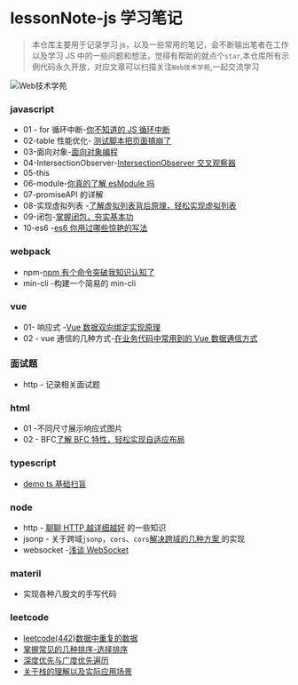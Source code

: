 # lessonNote-js 学习笔记

> 本仓库主要用于记录学习 js，以及一些常用的笔记，会不断输出笔者在工作以及学习 JS 中的一些问题和想法，觉得有帮助的就点个`star`,本仓库所有示例代码永久开放，对应文章可以扫描关注`Web技术学苑`,一起交流学习

![Web技术学苑](https://files.mdnice.com/user/24614/50dd18f5-e2d5-4eb5-ac76-716aec6da88f.jpg)

### javascript

- 01 - for 循环中断-[你不知道的 JS 循环中断](https://mp.weixin.qq.com/s?__biz=Mzk0ODMxODIzNw==&mid=2247485070&idx=1&sn=8ccd16ec243aada2f04beaaf1477a085&chksm=c3683ffcf41fb6eaf72f210cbbbc79d52485cdc37812dd9d0aa3d74fa14a4734dcfac9a8daf2#rd)
- 02-table 性能优化- [测试脚本把页面搞崩了](https://mp.weixin.qq.com/s?__biz=Mzk0ODMxODIzNw==&mid=2247486014&idx=1&sn=4fb22eb3cc18b08d5d7ec8ffeed63587&chksm=c368334cf41fba5ab89d61af3ae16d7753c3ebb61aa6a7720fb6e78a29c080a7e8841da8db02#rd)
- 03-面向对象-[面向对象编程](https://mp.weixin.qq.com/s?__biz=Mzk0ODMxODIzNw==&mid=2247485816&idx=1&sn=0a15fcaf11439f9149a251c675acafa2&chksm=c368300af41fb91c7be14a345fe8294de91e5606f346cc5d0053d28932a81766676f2a27b2d6#rd)
- 04-IntersectionObserver-[IntersectionObserver 交叉观察器 ](https://mp.weixin.qq.com/s?__biz=Mzk0ODMxODIzNw==&mid=2247486741&idx=1&sn=c5e0dac9f66cffa5d7d314f1212a311b&chksm=c3683467f41fbd71cb3160f7cca6d89cd082f83fec99ae27c9e8968b90511723ab0a607925b8#rd)
- 05-this
- 06-module-[你真的了解 esModule 吗 ](https://mp.weixin.qq.com/s?__biz=Mzk0ODMxODIzNw==&mid=2247487148&idx=1&sn=b7455889d2f9f83e1bfda636741f2de1&chksm=c36837def41fbec83f7504518742a82ba2da9d15fc58cd47dc67a3a8b49a0f9d2e2289e7c1e0#rd)
- 07-promiseAPI 的详解
- 08-实现虚拟列表 -[了解虚拟列表背后原理，轻松实现虚拟列表](https://mp.weixin.qq.com/s?__biz=Mzk0ODMxODIzNw==&mid=2247487858&idx=1&sn=7f7e5d6e3430438bcad17ca85c8d6c6f&chksm=c3682800f41fa1167e57552bb701483b760deeaa1cb3b2597e59064c4c02c80b78bf893a1e14#rd)
- 09-闭包-[掌握闭包，夯实基本功](https://mp.weixin.qq.com/s?__biz=Mzk0ODMxODIzNw==&mid=2247488034&idx=1&sn=1121685a5471fda10f676f927cddee7b&chksm=c3682b50f41fa2467176eb050cc8492d3406205285beba94f344c77565b3e8543dfff7c17d38#rd)
- 10-es6 -[es6 你用过哪些惊艳的写法](https://mp.weixin.qq.com/s?__biz=Mzk0ODMxODIzNw==&mid=2247488153&idx=1&sn=792152192f0716ca53e50f3127033d88&chksm=c3682bebf41fa2fdc71ff5f2fb627cc853c6dd1f2c5e8d7f5b765a87bc0bcd02ab5fb0575bb7#rd)

### webpack

- npm-[npm 有个命令突破我知识认知了](https://mp.weixin.qq.com/s?__biz=Mzk0ODMxODIzNw==&mid=2247485472&idx=1&sn=7187f5b155fde09e167d42a0745f7e9a&chksm=c3683152f41fb8445b4e5637c12499af015fca56b1151cef13fb4b3f6889cda2743860b395c7#rd)
- min-cli -构建一个简易的 min-cli

### vue

- 01- 响应式 -[Vue 数据双向绑定实现原理](https://mp.weixin.qq.com/s?__biz=Mzk0ODMxODIzNw==&mid=2247488098&idx=1&sn=72277f5fe0fc4fda02dc4b30cd7ad22a&chksm=c3682b10f41fa20608e51eb356b9da2589b0ac9f9b2604be60c9a42a2e3b3f766f44495f9bfd#rd)
- 02 - vue 通信的几种方式-[在业务代码中常用到的 Vue 数据通信方式](https://mp.weixin.qq.com/s?__biz=Mzk0ODMxODIzNw==&mid=2247488096&idx=1&sn=666ad099a1f6e286b1a0f476b8312861&chksm=c3682b12f41fa2042f234991fb83fcb53b89f47bc96fe416570c522e708d42991d65e97601f6#rd)

### 面试题

- http - 记录相关面试题

### html

- 01 -不同尺寸展示响应式图片
- 02 - BFC[了解 BFC 特性，轻松实现自适应布局](https://mp.weixin.qq.com/s?__biz=Mzk0ODMxODIzNw==&mid=2247487846&idx=1&sn=c3ef7394dd258cf2b91200f565f6dd48&chksm=c3682814f41fa10286f3e0db053adfdce81368b9b2c8c5857c541670287902fb861c9097c83c#rd)

### typescript

- [demo ts 基础扫盲](https://mp.weixin.qq.com/s?__biz=Mzk0ODMxODIzNw==&mid=2247486645&idx=1&sn=5e23f8d64fe6ed33585ce8846ee3ccaa&chksm=c36835c7f41fbcd1a115b03555f741196a89fef109a92ad4973030fa7652ba4f42aa6faa1d20#rd)

### node

- http - [聊聊 HTTP,越详细越好](https://mp.weixin.qq.com/s?__biz=Mzk0ODMxODIzNw==&mid=2247487410&idx=1&sn=fbcae6e59879585e95c082709734ce8d&chksm=c36836c0f41fbfd63fe741daa7b3f6a4c105c996f42bcdf90a20faca2569e6d5d666312d42cd#rd) 的一些知识
- jsonp - 关于跨域`jsonp`，`cors`、`cors`[解决跨域的几种方案 ](https://mp.weixin.qq.com/s?__biz=Mzk0ODMxODIzNw==&mid=2247487646&idx=1&sn=b58ba83ba278c4053c43ab1e30c4e76b&chksm=c36829ecf41fa0fa696f405304a6440d05f0d39a0aed6ae0b9298c99210d95f950e9da0fc002#rd)的实现
- websocket -[浅谈 WebSocket](https://mp.weixin.qq.com/s?__biz=Mzk0ODMxODIzNw==&mid=2247487539&idx=1&sn=7336057d6c0675846229c07497acf840&chksm=c3682941f41fa057e984ac8eb034b5d9c0bb1c75c79b5f895952fc535c25eb92f08a36e74bab#rd)

### materil

- 实现各种八股文的手写代码

### leetcode

- [leetcode(442)数据中重复的数据](https://mp.weixin.qq.com/s?__biz=Mzk0ODMxODIzNw==&mid=2247487664&idx=1&sn=23cdbbbd148285f9edf9de0137115d85&chksm=c36829c2f41fa0d4c3144809c9fe1547dd98f81076e5b73dc364223acf1a40df79814966c8bd#rd)
- [掌握常见的几种排序-选择排序](https://mp.weixin.qq.com/s?__biz=Mzk0ODMxODIzNw==&mid=2247488060&idx=1&sn=cf0eccd5a0aab589577e913230f848e3&chksm=c3682b4ef41fa2589d31be424fe55c53487dc77f2f183cd531c462e56bbfaeb8af244c22d51c#rd)
- [深度优先与广度优先遍历](https://mp.weixin.qq.com/s?__biz=Mzk0ODMxODIzNw==&mid=2247488183&idx=1&sn=0c5f8b2ac273b796cc33e9346de02c47&chksm=c3682bc5f41fa2d3a578e0339b8f110ff0096f257f74db735d862c465e8228792f1fa63750ce#rd)
- [关于栈的理解以及实际应用场景](https://mp.weixin.qq.com/s?__biz=Mzk0ODMxODIzNw==&mid=2247488195&idx=1&sn=08fb7c24be940558db409ca1655819ee&chksm=c3682bb1f41fa2a755bf2772b05c6d46fb117d32ecb9a84f5574de663331adf877122db887a7#rd)
